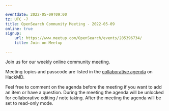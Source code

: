 ```yaml
---

eventdate: 2022-05-09T09:00
tz: UTC -7
title: OpenSearch Community Meeting - 2022-05-09
online: true
signup:
    url: https://www.meetup.com/OpenSearch/events/285396734/
    title: Join on Meetup

---
```


Join us for our weekly online community meeting.

Meeting topics and passcode are listed in the [collaborative agenda](https://hackmd.io/@HmdZWaVnQU6M8icdvC5TwQ/HyYwp664q) on HackMD.

Feel free to comment on the agenda before the meeting if you want to add an item or have a question.
During the meeting the agenda will be unlocked for collaborative editing / note taking. After the meeting the agenda will be set to read-only mode.
